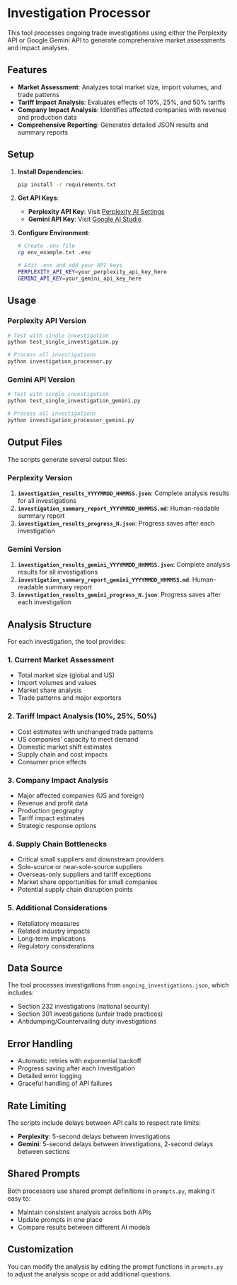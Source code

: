 # Investigation Processor

This tool processes ongoing trade investigations using either the Perplexity API or Google Gemini API to generate comprehensive market assessments and impact analyses.

## Features

- **Market Assessment**: Analyzes total market size, import volumes, and trade patterns
- **Tariff Impact Analysis**: Evaluates effects of 10%, 25%, and 50% tariffs
- **Company Impact Analysis**: Identifies affected companies with revenue and production data
- **Comprehensive Reporting**: Generates detailed JSON results and summary reports

## Setup

1. **Install Dependencies**:
   ```bash
   pip install -r requirements.txt
   ```

2. **Get API Keys**:
   - **Perplexity API Key**: Visit [Perplexity AI Settings](https://www.perplexity.ai/settings/api)
   - **Gemini API Key**: Visit [Google AI Studio](https://makersuite.google.com/app/apikey)

3. **Configure Environment**:
   ```bash
   # Create .env file
   cp env_example.txt .env
   
   # Edit .env and add your API keys
   PERPLEXITY_API_KEY=your_perplexity_api_key_here
   GEMINI_API_KEY=your_gemini_api_key_here
   ```

## Usage

### Perplexity API Version
```bash
# Test with single investigation
python test_single_investigation.py

# Process all investigations
python investigation_processor.py
```

### Gemini API Version
```bash
# Test with single investigation
python test_single_investigation_gemini.py

# Process all investigations
python investigation_processor_gemini.py
```

## Output Files

The scripts generate several output files:

### Perplexity Version
1. **`investigation_results_YYYYMMDD_HHMMSS.json`**: Complete analysis results for all investigations
2. **`investigation_summary_report_YYYYMMDD_HHMMSS.md`**: Human-readable summary report
3. **`investigation_results_progress_N.json`**: Progress saves after each investigation

### Gemini Version
1. **`investigation_results_gemini_YYYYMMDD_HHMMSS.json`**: Complete analysis results for all investigations
2. **`investigation_summary_report_gemini_YYYYMMDD_HHMMSS.md`**: Human-readable summary report
3. **`investigation_results_gemini_progress_N.json`**: Progress saves after each investigation

## Analysis Structure

For each investigation, the tool provides:

### 1. Current Market Assessment
- Total market size (global and US)
- Import volumes and values
- Market share analysis
- Trade patterns and major exporters

### 2. Tariff Impact Analysis (10%, 25%, 50%)
- Cost estimates with unchanged trade patterns
- US companies' capacity to meet demand
- Domestic market shift estimates
- Supply chain and cost impacts
- Consumer price effects

### 3. Company Impact Analysis
- Major affected companies (US and foreign)
- Revenue and profit data
- Production geography
- Tariff impact estimates
- Strategic response options

### 4. Supply Chain Bottlenecks
- Critical small suppliers and downstream providers
- Sole-source or near-sole-source suppliers
- Overseas-only suppliers and tariff exceptions
- Market share opportunities for small companies
- Potential supply chain disruption points

### 5. Additional Considerations
- Retaliatory measures
- Related industry impacts
- Long-term implications
- Regulatory considerations

## Data Source

The tool processes investigations from `ongoing_investigations.json`, which includes:
- Section 232 investigations (national security)
- Section 301 investigations (unfair trade practices)
- Antidumping/Countervailing duty investigations

## Error Handling

- Automatic retries with exponential backoff
- Progress saving after each investigation
- Detailed error logging
- Graceful handling of API failures

## Rate Limiting

The scripts include delays between API calls to respect rate limits:
- **Perplexity**: 5-second delays between investigations
- **Gemini**: 5-second delays between investigations, 2-second delays between sections

## Shared Prompts

Both processors use shared prompt definitions in `prompts.py`, making it easy to:
- Maintain consistent analysis across both APIs
- Update prompts in one place
- Compare results between different AI models

## Customization

You can modify the analysis by editing the prompt functions in `prompts.py` to adjust the analysis scope or add additional questions. 